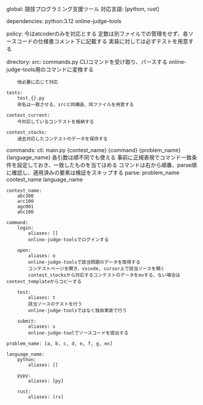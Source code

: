 global:
    競技プログラミング支援ツール
    対応言語: [python, rust]

dependencies:
    python:3.12
    online-judge-tools

policy:
    今はatcoderのみを対応とする
    定数は別ファイルでの管理をせず、各ソースコードの仕様書コメント下に記載する
    実装に対しては必ずテストを用意する

directory:
    src:
        commands.py
            CLIコマンドを受け取り、パースする
            online-judge-tools用のコマンドに変換する
            
        他必要に応じて対応

    tests:
        test_{}.py
        命名は一致させる、srcと同構造、同ファイルを用意する        

    contest_current:
        今対応しているコンテストを格納する

    contest_stocks:
        過去対応したコンテストのデータを保持する

commands:
    cli:
        main.py {contest_name} {command} {problem_name} {language_name}
        各引数は順不同でも使える
        事前に正規表現でコマンド一致条件を設定しておき、一致したものを当てはめる
        コマンドは右から順番、parse順に確認し、適用済みの要素は検証をスキップする
        parse: 
            problem_name
            contest_name
            language_name

    contest_name:
        abc300
        arc100
        agc001
        ahc100
    
    command:
        login:
            aliases: []
            online-judge-toolsでログインする

        open:
            aliases: o
            online-judge-toolsで該当問題のデータを取得する
            コンテストページを開き、vscode, cursor上で該当ソースを開く
            contest_stocksから対応するコンテストのデータをmvする、ない場合はcontest_templateからコピーする

        test:
            aliases: t
            該当ソースのテストを行う
            online-judge-toolsではなく独自実装で行う

        submit:
            aliases: s
            online-judge-toolでソースコードを提出する

    problem_name: [a, b, c, d, e, f, g, ex]

    language_name:
        python:
            aliases: []
        
        pypy:
            aliases: [py]
        
        rust:
            aliases: [rs]